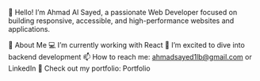 


👋 Hello! I’m Ahmad Al Sayed, a passionate Web Developer focused on building responsive, accessible, and high-performance websites and applications.

🚀 About Me
💻 I’m currently working with React
🌱 I’m excited to dive into backend development
📫 How to reach me: ahmadsayed1lb@gmail.com or LinkedIn
🎨 Check out my portfolio: Portfolio
